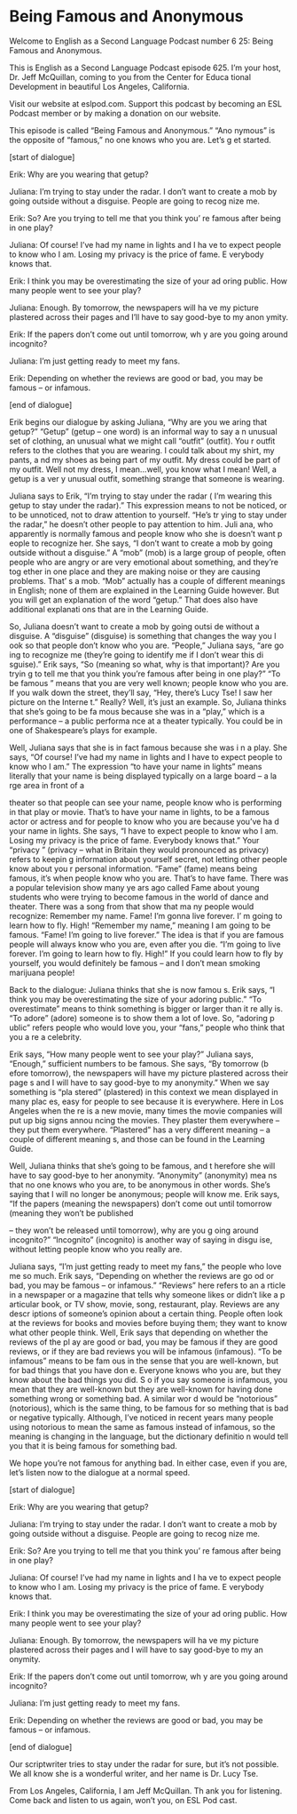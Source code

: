 # Being Famous and Anonymous

Welcome to English as a Second Language Podcast number 6 25: Being Famous and Anonymous.

This is English as a Second Language Podcast episode 625.  I’m your host, Dr. Jeff McQuillan, coming to you from the Center for Educa tional Development in beautiful Los Angeles, California.

Visit our website at eslpod.com.  Support this podcast by becoming an ESL Podcast member or by making a donation on our website.

This episode is called “Being Famous and Anonymous.”  “Ano nymous” is the opposite of “famous,” no one knows who you are.  Let’s g et started.

[start of dialogue]

Erik:  Why are you wearing that getup?

Juliana:  I’m trying to stay under the radar.  I don’t want to create a mob by going outside without a disguise.  People are going to recog nize me.

Erik:  So?  Are you trying to tell me that you think you’ re famous after being in one play?

Juliana:  Of course!  I’ve had my name in lights and I ha ve to expect people to know who I am.  Losing my privacy is the price of fame.  E verybody knows that.

Erik:  I think you may be overestimating the size of your ad oring public.  How many people went to see your play?

Juliana:  Enough.  By tomorrow, the newspapers will ha ve my picture plastered across their pages and I’ll have to say good-bye to my anon ymity.

Erik:  If the papers don’t come out until tomorrow, wh y are you going around incognito?

Juliana:  I’m just getting ready to meet my fans.

Erik:  Depending on whether the reviews are good or bad, you may be famous – or infamous.

 [end of dialogue]

Erik begins our dialogue by asking Juliana, “Why are you we aring that getup?” “Getup” (getup – one word) is an informal way to say a n unusual set of clothing, an unusual what we might call “outfit” (outfit).  You r outfit refers to the clothes that you are wearing.  I could talk about my shirt, my pants, a nd my shoes as being part of my outfit.  My dress could be part of my outfit.  Well not my dress, I mean…well, you know what I mean!  Well, a getup is a ver y unusual outfit, something strange that someone is wearing.

Juliana says to Erik, “I’m trying to stay under the radar ( I’m wearing this getup to stay under the radar).”  This expression means to not be noticed, or to be unnoticed, not to draw attention to yourself.  “He’s tr ying to stay under the radar,” he doesn’t other people to pay attention to him.  Juli ana, who apparently is normally famous and people know who she is doesn’t want p eople to recognize her.  She says, “I don’t want to create a mob by going outside without a disguise.”  A “mob” (mob) is a large group of people, often people who are angry or are very emotional about something, and they’re tog ether in one place and they are making noise or they are causing problems.  That’ s a mob.  “Mob” actually has a couple of different meanings in English; none of them are explained in the Learning Guide however.  But you will  get an explanation of the word “getup.”  That does also have additional explanati ons that are in the Learning Guide.

So, Juliana doesn’t want to create a mob by going outsi de without a disguise.  A “disguise” (disguise) is something that changes the way you l ook so that people don’t know who you are.  “People,” Juliana says, “are go ing to recognize me (they’re going to identify me if I don’t wear this di sguise).”  Erik says, “So (meaning so what, why is that important)?  Are you tryin g to tell me that you think you’re famous after being in one play?”  “To be famous ” means that you are very well known; people know who you are.  If you walk down  the street, they’ll say, “Hey, there’s Lucy Tse!  I saw her picture on the Interne t.”  Really?  Well, it’s just an example.  So, Juliana thinks that she’s going to be fa mous because she was in a “play,” which is a performance – a public performa nce at a theater typically. You could be in one of Shakespeare’s plays for example.

Well, Juliana says that she is in fact famous because she was i n a play.  She says, “Of course!  I’ve had my name in lights and I have to  expect people to know who I am.”  The expression “to have your name in lights” means literally that your name is being displayed typically on a large board – a la rge area in front of a

 theater so that people can see your name, people know who is performing in that play or movie.  That’s to have your name in lights, to be  a famous actor or actress and for people to know who you are because you’ve ha d your name in lights.  She says, “I have to expect people to know who I  am.  Losing my privacy is the price of fame.  Everybody knows that.”  Your “privacy ” (privacy – what in Britain they would pronounced as privacy) refers to keepin g information about yourself secret, not letting other people know about you r personal information. “Fame” (fame) means being famous, it’s when people know  who you are.  That’s to have fame.  There was a popular television show many ye ars ago called Fame about young students who were trying to become famous in the world of dance and theater.  There was a song from that show that ma ny people would recognize: Remember my name.  Fame!  I’m gonna live forever.  I’ m going to learn how to fly.  High!  “Remember my name,” meaning I am going to be famous.  “Fame!  I’m going to live forever.”  The idea  is that if you are famous people will always know who you are, even after you die.   “I’m going to live forever.  I’m going to learn how to fly.  High!”  If you could learn how to fly by yourself, you would definitely be famous – and I don’t mean smoking marijuana people!

Back to the dialogue: Juliana thinks that she is now famou s.  Erik says, “I think you may be overestimating the size of your adoring public.”   “To overestimate” means to think something is bigger or larger than it re ally is.  “To adore” (adore) someone is to show them a lot of love.  So, “adoring p ublic” refers people who would love you, your “fans,” people who think that you a re a celebrity.

Erik says, “How many people went to see your play?”  Juliana  says, “Enough,” sufficient numbers to be famous.  She says, “By tomorrow (b efore tomorrow), the newspapers will have my picture plastered across their page s and I will have to say good-bye to my anonymity.”  When we say something is “pla stered” (plastered) in this context we mean displayed in many plac es, easy for people to see because it is everywhere.  Here in Los Angeles when the re is a new movie, many times the movie companies will put up big signs annou ncing the movies. They plaster them everywhere – they put them everywhere.  “Plastered” has a very different meaning – a couple of different meaning s, and those can be found in the Learning Guide.

Well, Juliana thinks that she’s going to be famous, and t herefore she will have to say good-bye to her anonymity.  “Anonymity” (anonymity) mea ns that no one knows who you are, to be anonymous in other words.  She’s saying that I will no longer be anonymous; people will know me.  Erik says, “If  the papers (meaning the newspapers) don’t come out until tomorrow (meaning  they won’t be published

 – they won’t be released until tomorrow), why are you g oing around incognito?” “Incognito” (incognito) is another way of saying in disgu ise, without letting people know who you really are.

Juliana says, “I’m just getting ready to meet my fans,” the  people who love me so much.  Erik says, “Depending on whether the reviews are go od or bad, you may be famous – or infamous.”  “Reviews” here refers to an a rticle in a newspaper or a magazine that tells why someone likes or didn’t like a p articular book, or TV show, movie, song, restaurant, play.  Reviews are any descr iptions of someone’s opinion about a certain thing.  People often look at the reviews for books and movies before buying them; they want to know what other  people think.  Well, Erik says that depending on whether the reviews of the pl ay are good or bad, you may be famous if they are good reviews, or if they are bad reviews you will be infamous (infamous).  “To be infamous” means to be fam ous in the sense that you are well-known, but for bad things that you have don e.  Everyone knows who you are, but they know about the bad things you did.  S o if you say someone is infamous, you mean that they are well-known but they are well-known for having done something wrong or something bad.  A similar wor d would be “notorious” (notorious), which is the same thing, to be famous for so mething that is bad or negative typically.  Although, I’ve noticed in recent years many people using notorious to mean the same as famous instead of infamous,  so the meaning is changing in the language, but the dictionary definitio n would tell you that it is being famous for something bad.

We hope you’re not famous for anything bad.  In either  case, even if you are, let’s listen now to the dialogue at a normal speed.

[start of dialogue]

Erik:  Why are you wearing that getup?

Juliana:  I’m trying to stay under the radar.  I don’t want to create a mob by going outside without a disguise.  People are going to recog nize me.

Erik:  So?  Are you trying to tell me that you think you’ re famous after being in one play?

Juliana:  Of course!  I’ve had my name in lights and I ha ve to expect people to know who I am.  Losing my privacy is the price of fame.  E verybody knows that.

 Erik:  I think you may be overestimating the size of your ad oring public.  How many people went to see your play?

Juliana:  Enough.  By tomorrow, the newspapers will ha ve my picture plastered across their pages and I will have to say good-bye to my an onymity.

Erik:  If the papers don’t come out until tomorrow, wh y are you going around incognito?

Juliana:  I’m just getting ready to meet my fans.

Erik:  Depending on whether the reviews are good or bad, you may be famous – or infamous.

[end of dialogue]

Our scriptwriter tries to stay under the radar for sure, but it’s not possible.  We all know she is a wonderful writer, and her name is Dr. Lucy Tse.

From Los Angeles, California, I am Jeff McQuillan.  Th ank you for listening. Come back and listen to us again, won’t you, on ESL Pod cast.



